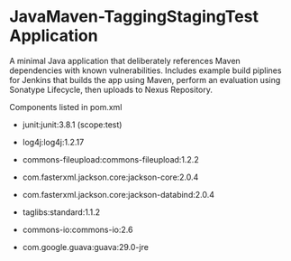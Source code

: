 # JavaMaven-TaggingStagingTest Application
A minimal Java application that deliberately references Maven dependencies with known vulnerabilities.
Includes example build piplines for Jenkins that builds the app using Maven,  perform an evaluation using Sonatype Lifecycle, then uploads to Nexus Repository.

Components listed in pom.xml
- junit:junit:3.8.1 (scope:test)

- log4j:log4j:1.2.17
- commons-fileupload:commons-fileupload:1.2.2
- com.fasterxml.jackson.core:jackson-core:2.0.4
- com.fasterxml.jackson.core:jackson-databind:2.0.4
- taglibs:standard:1.1.2

- commons-io:commons-io:2.6
- com.google.guava:guava:29.0-jre